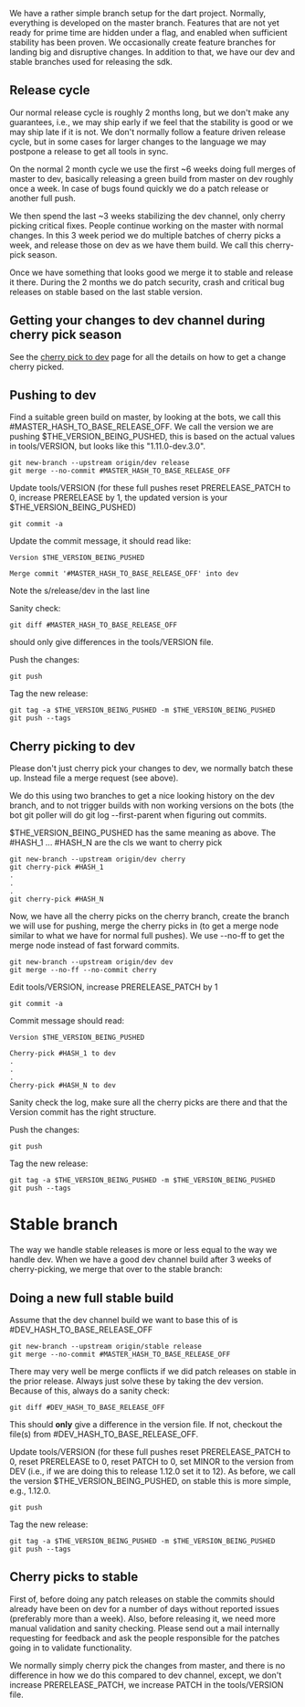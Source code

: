We have a rather simple branch setup for the dart project. Normally, everything is developed on the master branch. Features that are not yet ready for prime time are hidden under a flag, and enabled when sufficient stability has been proven. We occasionally create feature branches for landing big and disruptive changes. In addition to that, we have our dev and stable branches used for releasing the sdk.

## Release cycle
Our normal release cycle is roughly 2 months long, but we don't make any guarantees, i.e., we may ship early if we feel that the stability is good or we may ship late if it is not. We don't normally follow a feature driven release cycle, but in some cases for larger changes to the language we may postpone a release to get all tools in sync.

On the normal 2 month cycle we use the first ~6 weeks doing full merges of master to dev, basically releasing a green build from master on dev roughly once a week. In case of bugs found quickly we do a patch release or another full push.

We then spend the last ~3 weeks stabilizing the dev channel, only cherry picking critical fixes. People continue working on the master with normal changes. In this 3 week period we do multiple batches of cherry picks a week, and release those on dev as we have them build. We call this cherry-pick season.

Once we have something that looks good we merge it to stable and release it there. During the 2 months we do patch security, crash and critical bug releases on stable based on the last stable version.

## Getting your changes to dev channel during cherry pick season

See the [cherry pick to dev](https://github.com/dart-lang/sdk/wiki/Cherry-picks-to-dev-channel) page for all the details on how to get a change cherry picked.

## Pushing to dev
Find a suitable green build on master, by looking at the bots, we call this #MASTER_HASH_TO_BASE_RELEASE_OFF. We call the version we are pushing $THE_VERSION_BEING_PUSHED, this is based on the actual values in tools/VERSION, but looks like this "1.11.0-dev.3.0". 
```
git new-branch --upstream origin/dev release
git merge --no-commit #MASTER_HASH_TO_BASE_RELEASE_OFF
```
Update tools/VERSION (for these full pushes reset PRERELEASE_PATCH to 0, increase PRERELEASE by 1, the updated version is your $THE_VERSION_BEING_PUSHED)
```
git commit -a
```
Update the commit message, it should read like:
```
Version $THE_VERSION_BEING_PUSHED

Merge commit '#MASTER_HASH_TO_BASE_RELEASE_OFF' into dev
```
Note the s/release/dev in the last line

Sanity check:
```
git diff #MASTER_HASH_TO_BASE_RELEASE_OFF
```
should only give differences in the tools/VERSION file.

Push the changes:
```
git push
```
Tag the new release:
```
git tag -a $THE_VERSION_BEING_PUSHED -m $THE_VERSION_BEING_PUSHED
git push --tags
```

## Cherry picking to dev
Please don't just cherry pick your changes to dev, we normally batch these up. Instead file a merge request (see above).

We do this using two branches to get a nice looking history on the dev branch, and to not trigger builds with non working versions on the bots (the bot git poller will do git log --first-parent when figuring out commits.

$THE_VERSION_BEING_PUSHED has the same meaning as above. The #HASH_1 ... #HASH_N are the cls we want to cherry pick
```
git new-branch --upstream origin/dev cherry
git cherry-pick #HASH_1
.
.
.
git cherry-pick #HASH_N
```
Now, we have all the cherry picks on the cherry branch, create the branch we will use for pushing, merge the cherry picks in (to get a merge node similar to what we have for normal full pushes). We use --no-ff to get the merge node instead of fast forward commits.
```
git new-branch --upstream origin/dev dev
git merge --no-ff --no-commit cherry
```
Edit tools/VERSION, increase PRERELEASE_PATCH by 1
```
git commit -a
```
Commit message should read:
```
Version $THE_VERSION_BEING_PUSHED

Cherry-pick #HASH_1 to dev
.
.
.
Cherry-pick #HASH_N to dev
```
Sanity check the log, make sure all the cherry picks are there and that the Version commit has the right structure.

Push the changes:
```
git push
```

Tag the new release:
```
git tag -a $THE_VERSION_BEING_PUSHED -m $THE_VERSION_BEING_PUSHED
git push --tags
```
# Stable branch
The way we handle stable releases is more or less equal to the way we handle dev. When we have a good dev channel build after 3 weeks of cherry-picking, we merge that over to the stable branch:

## Doing a new full stable build
Assume that the dev channel build we want to base this of is #DEV_HASH_TO_BASE_RELEASE_OFF
```
git new-branch --upstream origin/stable release
git merge --no-commit #MASTER_HASH_TO_BASE_RELEASE_OFF
```
There may very well be merge conflicts if we did patch releases on stable in the prior release. Always just solve these by taking the dev version. Because of this, always do a sanity check:
```
git diff #DEV_HASH_TO_BASE_RELEASE_OFF
```
This should **only** give a difference in the version file. If not, checkout the file(s) from #DEV_HASH_TO_BASE_RELEASE_OFF.

Update tools/VERSION (for these full pushes reset PRERELEASE_PATCH to 0, reset PRERELEASE to 0, reset PATCH to 0, set MINOR to the version from DEV (i.e., if we are doing this to release 1.12.0 set it to 12). As before, we call the version $THE_VERSION_BEING_PUSHED, on stable this is more simple, e.g., 1.12.0.

```
git push
```
Tag the new release:
```
git tag -a $THE_VERSION_BEING_PUSHED -m $THE_VERSION_BEING_PUSHED
git push --tags
```

## Cherry picks to stable
First of, before doing any patch releases on stable the commits should already have been on dev for a number of days without reported issues (preferably more than a week). Also, before releasing it, we need more manual validation and sanity checking. Please send out a mail internally requesting for feedback and ask the people responsible for the patches going in to validate functionality.

We normally simply cherry pick the changes from master, and there is no difference in how we do this compared to dev channel, except, we don't increase PRERELEASE_PATCH, we increase PATCH in the tools/VERSION file.